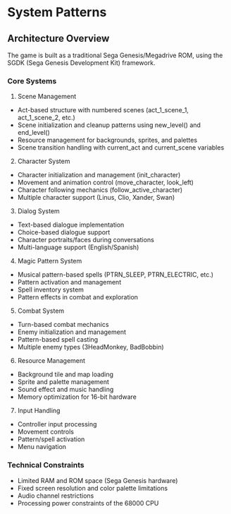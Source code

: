 # System Patterns

## Architecture Overview
The game is built as a traditional Sega Genesis/Megadrive ROM, using the SGDK (Sega Genesis Development Kit) framework.

### Core Systems

1. Scene Management
- Act-based structure with numbered scenes (act_1_scene_1, act_1_scene_2, etc.)
- Scene initialization and cleanup patterns using new_level() and end_level()
- Resource management for backgrounds, sprites, and palettes
- Scene transition handling with current_act and current_scene variables

2. Character System
- Character initialization and management (init_character)
- Movement and animation control (move_character, look_left)
- Character following mechanics (follow_active_character)
- Multiple character support (Linus, Clio, Xander, Swan)

3. Dialog System
- Text-based dialogue implementation
- Choice-based dialogue support
- Character portraits/faces during conversations
- Multi-language support (English/Spanish)

4. Magic Pattern System
- Musical pattern-based spells (PTRN_SLEEP, PTRN_ELECTRIC, etc.)
- Pattern activation and management
- Spell inventory system
- Pattern effects in combat and exploration

5. Combat System
- Turn-based combat mechanics
- Enemy initialization and management
- Pattern-based spell casting
- Multiple enemy types (3HeadMonkey, BadBobbin)

6. Resource Management
- Background tile and map loading
- Sprite and palette management
- Sound effect and music handling
- Memory optimization for 16-bit hardware

7. Input Handling
- Controller input processing
- Movement controls
- Pattern/spell activation
- Menu navigation

### Technical Constraints
- Limited RAM and ROM space (Sega Genesis hardware)
- Fixed screen resolution and color palette limitations
- Audio channel restrictions
- Processing power constraints of the 68000 CPU
